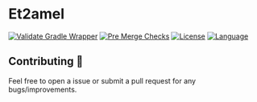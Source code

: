 # Et2amel

[![Validate Gradle Wrapper](https://github.com/solikil/et2amel/workflows/Validate%20Gradle%20Wrapper/badge.svg)](https://github.com/solikil/et2amel/actions?query=workflow%3A"Validate+Gradle+Wrapper")
[![Pre Merge Checks](https://github.com/solikil/et2amel/workflows/Pre%20Merge%20Checks/badge.svg)](https://github.com/solikil/et2amel/actions?query=workflow%3A"Pre+Merge+Checks")
[![License](https://img.shields.io/github/license/solikil/et2amel.svg)](https://github.com/solikil/et2amel/blob/master/LICENSE)
[![Language](https://img.shields.io/github/languages/top/solikil/et2amel?color=blue&logo=kotlin)](https://kotlinlang.org)

## Contributing 🤝

Feel free to open a issue or submit a pull request for any bugs/improvements.
